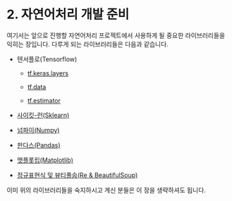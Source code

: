 # 2. 자연어처리 개발 준비

여기서는 앞으로 진행할 자연어처리 프로젝트에서 사용하게 될 중요한 라이브러리들을 익히는 장입니다.
다루게 되는 라이브러리들은 다음과 같습니다.

- 텐서플로(Tensorflow)

  - [tf.keras.layers](./2.1.1.tf.keras.layers.ipynb)
  
  - [tf.data](./2.1.2%20tf.data.ipynb)
  
  - [tf.estimator](./2.1.3.estimator.ipynb)
  
- [사이킷-런(Sklearn)](./2.2.sklearn.ipynb)

- [넘파이(Numpy)](./2.4.1.numpy.ipynb)

- [판다스(Pandas)](./2.4.2.pandas.ipynb)

- [맷플롯립(Matplotlib)](./2.4.3.matplotlib.ipynb)

- [정규표현식 및 뷰티풀숩(Re & BeautifulSoup)](./2.4.4&5.re_and_beautiful_soup.ipynb)


이미 위의 라이브러리들을 숙지하시고 계신 분들은 이 장을 생략하셔도 됩니다.

